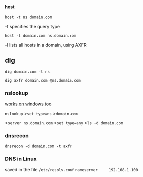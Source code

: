 
#### host

`host -t ns domain.com`

-t specifies the query type

`host -l domain.com ns.domain.com`

-l lists all hosts in a domain, using AXFR

## dig

`dig domain.com -t ns`

`dig axfr domain.com @ns.domain.com`


### nslookup

<u>works on windows too</u>

`nslookup`
\>`set type=ns`
\>`domain.com`

\>`server ns.domain.com`
\>`set type=any`
\>`ls -d domain.com`

### dnsrecon

`dnsrecon -d domain.com -t axfr`


### DNS in Linux

saved in the file `/etc/resolv.conf`
`nameserver     192.168.1.100`


